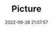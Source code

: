 ---
weight: 1
images:
- /images/edited/38.jpeg
title: Picture
date: 2022-06-28 21:07:57
tags: [luminar neo,work,person]
---